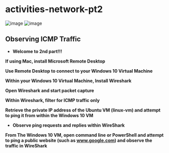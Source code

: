 # activities-network-pt2


![image](https://github.com/user-attachments/assets/4ed2242a-809c-45a7-9fab-4091aef6f850)    ![image](https://github.com/user-attachments/assets/8ad90810-eb97-4e8a-877a-8c34541b3594)



<b>

<h2>Observing ICMP Traffic</h2>

- Welcome to 2nd part!!!


<b/>





If using Mac, install Microsoft Remote Desktop




Use Remote Desktop to connect to your Windows 10 Virtual Machine



Within your Windows 10 Virtual Machine, Install Wireshark



Open Wireshark and start packet capture


Within Wireshark, filter for ICMP traffic only


Retrieve the private IP address of the Ubuntu VM (linux-vm) and attempt to ping it from within the Windows 10 VM
- Observe ping requests and replies within WireShark


  
From The Windows 10 VM, open command line or PowerShell and attempt to ping a public website (such as www.google.com) and observe the traffic in WireShark

